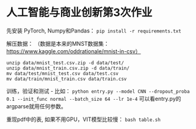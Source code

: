 # 人工智能与商业创新第3次作业

先安装 PyTorch, Numpy和Pandas：
`pip install -r requirements.txt`

解压数据：
（数据是本来的MNST数据集：https://www.kaggle.com/oddrationale/mnist-in-csv）
```
unzip data/mnist_test.csv.zip -d data/test/
unzip data/mnist_train.csv.zip -d data/train/
mv data/test/mnist_test.csv data/test.csv
mv data/train/mnist_train.csv data/train.csv
```

训练，验证和测试 - 比如：
`python entry.py --model CNN --dropout_proba 0.1 --init_func normal --batch_size 64 --lr 1e-4`
可以看entry.py的argparse就用任何参数。

重现pdf中的表, 如果不用GPU，VIT模型比较慢：
`bash table.sh`

